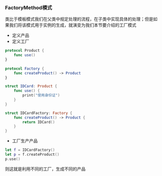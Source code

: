 ### FactoryMethod模式

类比于模板模式我们在父类中规定处理的流程，在子类中实现具体的处理；但是如果我们将该模式用于实例的生成，就演变为我们本节要介绍的工厂模式

* 定义产品
* 定义工厂

``` swift
protocol Product {
    func use()
}
 
protocol Factory {
    func createProduct() -> Product
}

struct IDCard: Product {
    func use() {
        print("使用身份证")
    }
}

struct IDCardFactory: Factory {
    func createProduct() -> Product {
        return IDCard()
    }
}
```

* 工厂生产产品

``` swift 
let f = IDCardFactory()
let p = f.createProduct()
p.use()
```

则这就是利用不同的工厂，生成不同的产品
